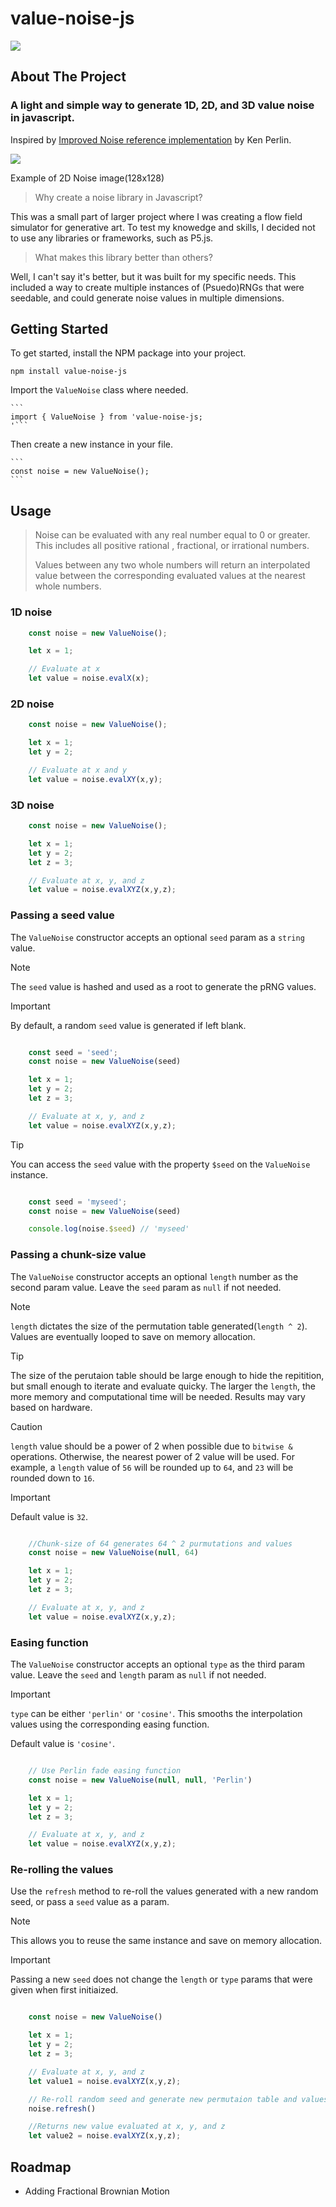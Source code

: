 # value-noise-js

<img  src="https://github.com/Jsoto22/value-noise-js/blob/main/example_art.png?raw=true"/>

<!-- ABOUT THE PROJECT -->
## About The Project

### A light and simple way to generate 1D, 2D, and 3D value noise in javascript.

Inspired by [Improved Noise reference implementation](https://mrl.cs.nyu.edu/~perlin/noise/) by Ken Perlin.

<img  src="https://github.com/Jsoto22/value-noise-js/blob/main/example.png?raw=true"/>

Example of 2D Noise image(128x128)

> Why create a noise library in Javascript? 

This was a small part of larger project where I was creating a flow field simulator for generative art.
To test my knowedge and skills, I decided not to use any libraries or frameworks, such as P5.js.

> What makes this library better than others?

Well, I can't say it's better, but it was built for my specific needs. This included a way to create multiple instances of (Psuedo)RNGs that were seedable, and could generate noise values in multiple dimensions.


<!-- GETTING STARTED -->
## Getting Started

To get started, install the NPM package into your project.

  ```
  npm install value-noise-js
  ```

Import the `ValueNoise` class where needed.

    ```
    import { ValueNoise } from 'value-noise-js;
    '```

Then create a new instance in your file.

    ```
    const noise = new ValueNoise();
    ```


## Usage

> Noise can be evaluated with any real number equal to 0 or greater. This includes all positive rational , fractional, or irrational numbers.
>
> Values between any two whole numbers will return an interpolated value between the corresponding evaluated values at the nearest whole numbers.
>

### 1D noise

```JavaScript
    const noise = new ValueNoise();

    let x = 1;

    // Evaluate at x
    let value = noise.evalX(x);
```

### 2D noise

```JavaScript
    const noise = new ValueNoise();

    let x = 1;
    let y = 2;

    // Evaluate at x and y
    let value = noise.evalXY(x,y);
```

### 3D noise

```JavaScript
    const noise = new ValueNoise();

    let x = 1;
    let y = 2;
    let z = 3;

    // Evaluate at x, y, and z
    let value = noise.evalXYZ(x,y,z);
```

### Passing a seed value

The `ValueNoise` constructor accepts an optional `seed` param as a `string` value.

> [!NOTE]
> The `seed` value is hashed and used as a root to generate the pRNG values.

> [!IMPORTANT]
> By default, a random `seed` value is generated if left blank.


```JavaScript

    const seed = 'seed';
    const noise = new ValueNoise(seed)

    let x = 1;
    let y = 2;
    let z = 3;

    // Evaluate at x, y, and z
    let value = noise.evalXYZ(x,y,z);
```

> [!TIP]
> You can access the `seed` value with the property `$seed` on the `ValueNoise` instance.

```JavaScript

    const seed = 'myseed';
    const noise = new ValueNoise(seed)

    console.log(noise.$seed) // 'myseed'
```



### Passing a chunk-size value

The `ValueNoise` constructor accepts an optional `length` number as the second param value. Leave the `seed` param as `null` if not needed. 

> [!NOTE]
> `length` dictates the size of the permutation table generated(`length ^ 2`). Values are eventually looped to save on memory allocation.

> [!TIP]
> The size of the perutaion table should be large enough to hide the repitition, but small enough to iterate and evaluate quicky. The larger the `length`, the more memory and computational time will be needed. Results may vary based on hardware.

> [!CAUTION]
> `length` value should be a power of 2 when possible due to `bitwise &` operations. Otherwise, the nearest power of 2 value will be used. For example, a `length` value of `56` will be rounded up to `64`, and `23` will be rounded down to `16`.

> [!IMPORTANT]
> Default value is `32`.

```JavaScript

    //Chunk-size of 64 generates 64 ^ 2 purmutations and values
    const noise = new ValueNoise(null, 64)

    let x = 1;
    let y = 2;
    let z = 3;

    // Evaluate at x, y, and z
    let value = noise.evalXYZ(x,y,z);
```

### Easing function

The `ValueNoise` constructor accepts an optional `type` as the third param value. Leave the `seed` and `length` param as `null` if not needed. 

> [!IMPORTANT]
> `type` can be either `'perlin'` or `'cosine'`.  This smooths the interpolation values using the corresponding easing function.
> 
> Default value is `'cosine'`.

```JavaScript

    // Use Perlin fade easing function
    const noise = new ValueNoise(null, null, 'Perlin')

    let x = 1;
    let y = 2;
    let z = 3;

    // Evaluate at x, y, and z
    let value = noise.evalXYZ(x,y,z);
```


### Re-rolling the values

Use the `refresh` method to re-roll the values generated with a new random seed, or pass a `seed` value as a param.

> [!NOTE]
> This allows you to reuse the same instance and save on memory allocation.

> [!IMPORTANT]
> Passing a new `seed` does not change the `length` or `type` params that were given when first initiaized.

```JavaScript

    const noise = new ValueNoise()

    let x = 1;
    let y = 2;
    let z = 3;

    // Evaluate at x, y, and z
    let value1 = noise.evalXYZ(x,y,z);

    // Re-roll random seed and generate new permutaion table and values
    noise.refresh()

    //Returns new value evaluated at x, y, and z
    let value2 = noise.evalXYZ(x,y,z);


```


## Roadmap

- Adding Fractional Brownian Motion

